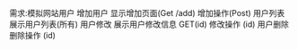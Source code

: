 
需求:模拟网站用户
增加用户
    显示增加页面(Get  /add)
    增加操作(Post)
用户列表
    展示用户列表(所有)
用户修改
    展示用户修改信息 GET(id)
    修改操作 (id)
用户删除
    删除操作 (id)
